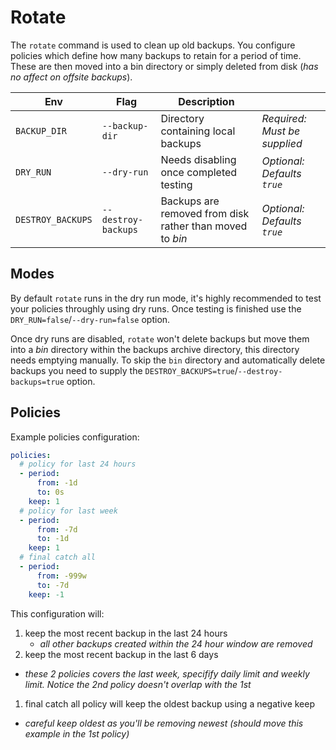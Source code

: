 # Rotate

The `rotate` command is used to clean up old backups. You configure policies which define how many backups to retain for a period of time. These are then moved into a bin directory or simply deleted from disk (_has no affect on offsite backups_).

|Env|Flag|Description||
|-|-|-|-|
|`BACKUP_DIR`|`--backup-dir`|Directory containing local backups|_Required: Must be supplied_|
|`DRY_RUN`|`--dry-run`|Needs disabling once completed testing|_Optional: Defaults `true`_|
|`DESTROY_BACKUPS`|`--destroy-backups`|Backups are removed from disk rather than moved to _bin_|_Optional: Defaults `true`_|

## Modes

By default `rotate` runs in the dry run mode, it's highly recommended to test your policies throughly using dry runs. Once testing is finished use the `DRY_RUN=false`/`--dry-run=false` option.

Once dry runs are disabled, `rotate` won't delete backups but move them into a _bin_ directory within the backups archive directory, this directory needs emptying manually. To skip the `bin` directory and automatically delete backups you need to supply the `DESTROY_BACKUPS=true`/`--destroy-backups=true` option.

## Policies

Example policies configuration:
```yaml
policies:
  # policy for last 24 hours
  - period:
      from: -1d
      to: 0s
    keep: 1
  # policy for last week
  - period:
      from: -7d
      to: -1d
    keep: 1
  # final catch all
  - period:
      from: -999w
      to: -7d
    keep: -1
```

This configuration will:

1. keep the most recent backup in the last 24 hours
    * _all other backups created within the 24 hour window are removed_
1. keep the most recent backup in the last 6 days
  * _these 2 policies covers the last week, specifify daily limit and weekly limit. Notice the 2nd policy doesn't overlap with the 1st_
1. final catch all policy will keep the oldest backup using a negative keep
  * _careful keep oldest as you'll be removing newest (should move this example in the 1st policy)_